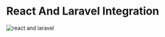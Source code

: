 # React And Laravel Integration

![react and laravel](https://miro.medium.com/max/1200/1*GiGb3eO3t5mzLh6SWFKASg.jpeg)
